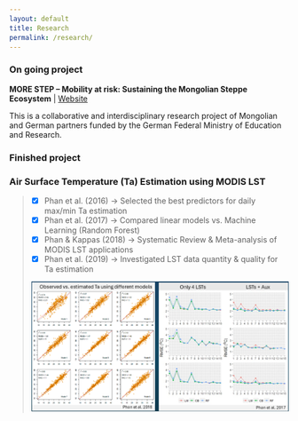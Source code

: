 ```yaml
---
layout: default
title: Research
permalink: /research/
---
```


### On going project

**MORE STEP – Mobility at risk: Sustaining the Mongolian Steppe Ecosystem** | [Website](https://www.morestep.org/)

This is a collaborative and interdisciplinary research project of Mongolian and German partners funded by the German Federal Ministry of Education and Research. 

### Finished project 

### Air Surface Temperature (Ta) Estimation using MODIS LST

> - [x] Phan et al. (2016)
> → Selected the best predictors for daily max/min Ta estimation
> - [x] Phan et al. (2017)
> → Compared linear models vs. Machine Learning (Random Forest)
> - [x] Phan & Kappas (2018)
> → Systematic Review & Meta-analysis of MODIS LST applications
> - [x] Phan et al. (2019) 
> → Investigated LST data quantity & quality for Ta estimation
> <img src='https://github.com/thanhnoiphan/thanhnoiphan.github.io/blob/main/assets/images/prj1_Ta_estimation.png' width='750'> 

